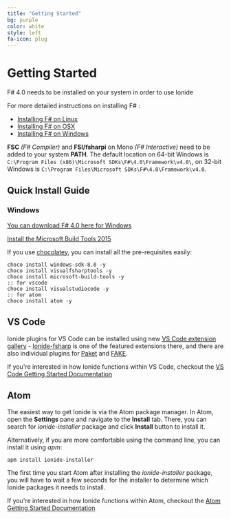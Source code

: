 ```yaml
---
title: "Getting Started"
bg: purple
color: white
style: left
fa-icon: plug
---
```


# Getting Started

F# 4.0 needs to be installed on your system in order to use Ionide

For more detailed instructions on installing F# :

* [Installing F# on Linux](http://fsharp.org/use/linux/)
* [Installing F# on OSX](http://fsharp.org/use/mac/)
* [Installing F# on Windows](http://fsharp.org/use/windows/)


**FSC** _(F# Compiler)_ and **FSI/fsharpi** on Mono _(F# Interactive)_ need to be added to your system **PATH**.
The default location on 64-bit Windows is `C:\Program Files (x86)\Microsoft SDKs\F#\4.0\Framework\v4.0\`,
on 32-bit Windows is `C:\Program Files\Microsoft SDKs\F#\4.0\Framework\v4.0`.

## Quick Install Guide

### Windows

[You can download F# 4.0 here for Windows](https://www.microsoft.com/en-us/download/details.aspx?id=48179)

[Install the Microsoft Build Tools 2015](https://www.microsoft.com/en-us/download/details.aspx?id=48159&wa=wsignin1.0)

If you use [chocolatey](https://chocolatey.org/), you can install all the pre-requisites easily:

```batch
choco install windows-sdk-8.0 -y
choco install visualfsharptools -y
choco install microsoft-build-tools -y
:: for vscode
choco install visualstudiocode -y
:: for atom
choco install atom -y
```

## VS Code

Ionide plugins for VS Code can be installed using new [VS Code extension gallery](https://marketplace.visualstudio.com/#VSCode) - [Ionide-fsharp](https://marketplace.visualstudio.com/items/Ionide.Ionide-fsharp) is one of the featured extensions there, and there are also individual plugins for [Paket](https://marketplace.visualstudio.com/items/Ionide.Ionide-Paket) and [FAKE](https://marketplace.visualstudio.com/items/Ionide.Ionide-FAKE).

If you're interested in how Ionide functions within VS Code, checkout the [VS Code Getting Started Documentation](https://code.visualstudio.com/Docs)


## Atom

The easiest way to get Ionide is via the Atom package manager. In Atom, open the **Settings** pane and navigate to the **Install** tab. There, you can search for *ionide-installer* package and click **Install** button to install it.

Alternatively, if you are more comfortable using the command line, you can install it using *apm*:

~~~
apm install ionide-installer
~~~

The first time you start Atom after installing the *ionide-installer* package, you will have to wait a few seconds for the installer to determine which Ionide packages it needs to install.

If you're interested in how Ionide functions within Atom, checkout the [Atom Getting Started Documentation](https://atom.io/docs)
